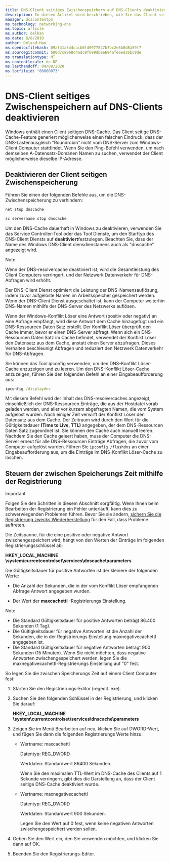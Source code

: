 ```yaml
---
title: DNS-Client seitiges Zwischenspeichern auf DNS-Clients deaktivieren
description: In diesem Artikel wird beschrieben, wie Sie das Client seitige DNS-Zwischenspeichern auf DNS-Clients deaktivieren.
manager: dcscontentpm
ms.technology: networking-dns
ms.topic: article
ms.author: delhan
ms.date: 8/8/2019
author: Deland-Han
ms.openlocfilehash: 09af41a544cacb0fd0977847b7bc2e6b0d8a59f7
ms.sourcegitcommit: b00d7c8968c4adc8f699dbee694afe6ed36bc9de
ms.translationtype: MT
ms.contentlocale: de-DE
ms.lasthandoff: 04/08/2020
ms.locfileid: "80860073"
---
```

# <a name="disable-dns-client-side-caching-on-dns-clients"></a>DNS-Client seitiges Zwischenspeichern auf DNS-Clients deaktivieren

Windows enthält einen Client seitigen DNS-Cache. Das Client seitige DNS-Cache-Feature generiert möglicherweise einen falschen Eindruck, dass der DNS-Lastenausgleich "Roundrobin" nicht vom DNS-Server zum Windows-Client Computer stattfindet. Wenn Sie den Ping-Befehl verwenden, um nach demselben A-Datensatz-Domänen Namen zu suchen, verwendet der Client möglicherweise dieselbe IP-Adresse.  

## <a name="how-to-disable-client-side-caching"></a>Deaktivieren der Client seitigen Zwischenspeicherung

Führen Sie einen der folgenden Befehle aus, um die DNS-Zwischenspeicherung zu verhindern:

```cmd
net stop dnscache
```

```cmd
sc servername stop dnscache
```


Um den DNS-Cache dauerhaft in Windows zu deaktivieren, verwenden Sie das Service Controller-Tool oder das Tool Dienste, um den Starttyp des DNS-Client Diensts auf **deaktiviert**festzulegen. Beachten Sie, dass der Name des Windows DNS-Client diensdienstanens auch als "dnscache" angezeigt wird. 

> [!NOTE]
> Wenn der DNS-resolvercache deaktiviert ist, wird die Gesamtleistung des Client Computers verringert, und der Netzwerk Datenverkehr für DNS-Abfragen wird erhöht. 

Der DNS-Client Dienst optimiert die Leistung der DNS-Namensauflösung, indem zuvor aufgelöste Namen im Arbeitsspeicher gespeichert werden. Wenn der DNS-Client Dienst ausgeschaltet ist, kann der Computer weiterhin DNS-Namen mithilfe der DNS-Server des Netzwerks auflösen. 

Wenn der Windows-Konflikt Löser eine Antwort (positiv oder negativ) an eine Abfrage empfängt, wird diese Antwort dem Cache hinzugefügt und ein DNS-Ressourcen Daten Satz erstellt. Der Konflikt Löser überprüft den Cache immer, bevor er einen DNS-Server abfragt. Wenn sich ein DNS-Ressourcen Daten Satz im Cache befindet, verwendet der Konflikt Löser den Datensatz aus dem Cache, anstatt einen Server abzufragen. Dieses Verhalten beschleunigt Abfragen und reduziert den Netzwerk Datenverkehr für DNS-Abfragen. 

Sie können das Tool ipconfig verwenden, um den DNS-Konflikt Löser-Cache anzuzeigen und zu leeren. Um den DNS-Konflikt Löser-Cache anzuzeigen, führen Sie den folgenden Befehl an einer Eingabeaufforderung aus:

```cmd
ipconfig /displaydns 
```

Mit diesem Befehl wird der Inhalt des DNS-resolvercaches angezeigt, einschließlich der DNS-Ressourcen Einträge, die aus der Hostdatei vorab geladen werden, und aller vor kurzem abgefragten Namen, die vom System aufgelöst wurden. Nach einiger Zeit verwirft der Konflikt Löser den Datensatz aus dem Cache. Der Zeitraum wird durch den Wert für die Gültigkeitsdauer **(Time to Live, TTL)** angegeben, der dem DNS-Ressourcen Daten Satz zugeordnet ist. Sie können den Cache auch manuell leeren. Nachdem Sie den Cache geleert haben, muss der Computer die DNS-Server erneut für alle DNS-Ressourcen Einträge Abfragen, die zuvor vom Computer aufgelöst wurden. Führen Sie `ipconfig /flushdns` an einer Eingabeaufforderung aus, um die Einträge im DNS-Konflikt Löser-Cache zu löschen.

## <a name="using-the-registry-to-control-the-caching-time"></a>Steuern der zwischen Speicherungs Zeit mithilfe der Registrierung

> [!IMPORTANT]  
> Folgen Sie den Schritten in diesem Abschnitt sorgfältig. Wenn Ihnen beim Bearbeiten der Registrierung ein Fehler unterläuft, kann dies zu schwerwiegenden Problemen führen. Bevor Sie sie ändern, [sichern Sie die Registrierung zwecks Wiederherstellung](https://support.microsoft.com/help/322756) für den Fall, dass Probleme auftreten.

Die Zeitspanne, für die eine positive oder negative Antwort zwischengespeichert wird, hängt von den Werten der Einträge im folgenden Registrierungsschlüssel ab:

**HKEY_LOCAL_MACHINE \system\currentcontrolset\services\dnscache\parameters**

Die Gültigkeitsdauer für positive Antworten ist der kleinere der folgenden Werte: 

- Die Anzahl der Sekunden, die in der vom Konflikt Löser empfangenen Abfrage Antwort angegeben wurden.

- Der Wert der **maxcachettl** -Registrierungs Einstellung.

>[!Note]
>- Die Standard Gültigkeitsdauer für positive Antworten beträgt 86.400 Sekunden (1 Tag).
>- Die Gültigkeitsdauer für negative Antworten ist die Anzahl der Sekunden, die in der Registrierungs Einstellung maxnegativecachettl angegeben ist.
>- Die Standard Gültigkeitsdauer für negative Antworten beträgt 900 Sekunden (15 Minuten).
Wenn Sie nicht möchten, dass negative Antworten zwischengespeichert werden, legen Sie die maxnegativecachettl-Registrierungs Einstellung auf "0" fest.

So legen Sie die zwischen Speicherungs Zeit auf einem Client Computer fest:

1. Starten Sie den Registrierungs-Editor (regedit. exe).

2. Suchen Sie den folgenden Schlüssel in der Registrierung, und klicken Sie darauf:

   **HKEY_LOCAL_MACHINE \system\currentcontrolset\services\dnscache\parameters**

3. Zeigen Sie im Menü Bearbeiten auf neu, klicken Sie auf DWORD-Wert, und fügen Sie dann die folgenden Registrierungs Werte hinzu:

   - Wertname: maxcachettl

     Datentyp: REG_DWORD

     Wertdaten: Standardwert 86400 Sekunden. 
     
     Wenn Sie den maximalen TTL-Wert im DNS-Cache des Clients auf 1 Sekunde verringern, gibt dies die Darstellung an, dass der Client seitige DNS-Cache deaktiviert wurde.    

   - Wertname: maxnegativecachettl

     Datentyp: REG_DWORD

     Wertdaten: Standardwert 900 Sekunden. 
     
     Legen Sie den Wert auf 0 fest, wenn keine negativen Antworten zwischengespeichert werden sollen.

4. Geben Sie den Wert ein, den Sie verwenden möchten, und klicken Sie dann auf OK.

5. Beenden Sie den Registrierungs-Editor.